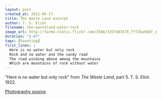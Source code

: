 ```yaml
---
layout: post
created_at: 2011-05-17
title: The Waste Land excerpt
author: T. S. Eliot
filename: the-wasteland-water-rock
image_url: http://farm4.static.flickr.com/3588/3357403578_ff72ba9407_z.jpg
duration: "1:47"
tags: [haunting]
first_lines: |
  Here is no water but only rock
  Rock and no water and the sandy road
  The road winding above among the mountains
  Which are mountains of rock without water
---
```


"Here is no water but only rock" from _The Waste Land_, part 5.  T. S. Eliot.  1922.

[Photography source](http://www.flickr.com/photos/tonyapoole/3357403578/).
